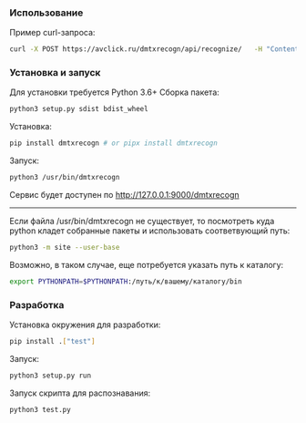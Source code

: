 ### Использование
Пример curl-запроса:
```sh
curl -X POST https://avclick.ru/dmtxrecogn/api/recognize/   -H "Content-Type: multipart/form-data; boundary=WebAppBoundary"   -F 'params={"type": "IDENTICAL", "segment": {"x": 1, "y": 6}}'   -F 'files=@images/24.jpg'
```

### Установка и запуск
Для установки требуется Python 3.6+
Сборка пакета:
```sh
python3 setup.py sdist bdist_wheel
```
Установка:
```sh
pip install dmtxrecogn # or pipx install dmtxrecogn
```
Запуск:
```sh
python3 /usr/bin/dmtxrecogn
```
Сервис будет доступен по http://127.0.0.1:9000/dmtxrecogn

---
Если файла /usr/bin/dmtxrecogn не существует, то посмотреть куда python кладет собранные пакеты и использовать соответвующий путь:
```sh
python3 -m site --user-base
```
Возможно, в таком случае, еще потребуется указать путь к каталогу:
```sh
export PYTHONPATH=$PYTHONPATH:/путь/к/вашему/каталогу/bin
```

### Разработка

Установка окружения для разработки:
```sh
pip install .["test"]
```
Запуск:
```sh
python3 setup.py run
```

Запуск скрипта для распознавания:
```sh
python3 test.py
```
